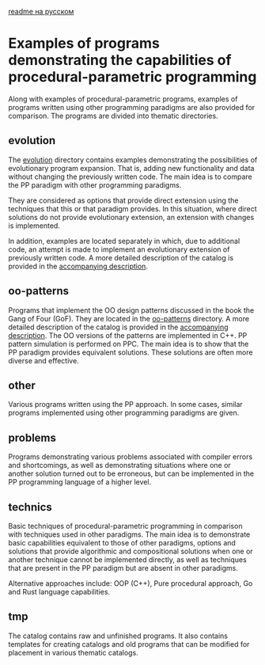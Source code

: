 [readme на русском](readme-ru.md)

# Examples of programs demonstrating the capabilities of procedural-parametric programming

Along with examples of procedural-parametric programs, examples of programs written using other programming paradigms are also provided for comparison. The programs are divided into thematic directories.

## evolution

The [evolution](evolution) directory contains examples demonstrating the possibilities of evolutionary program expansion. That is, adding new functionality and data without changing the previously written code. The main idea is to compare the PP paradigm with other programming paradigms.

They are considered as options that provide direct extension using the techniques that this or that paradigm provides. In this situation, where direct solutions do not provide evolutionary extension, an extension with changes is implemented.

In addition, examples are located separately in which, due to additional code, an attempt is made to implement an evolutionary extension of previously written code. A more detailed description of the catalog is provided in the [accompanying description](evolution/readme.md).

## oo-patterns

Programs that implement the OO design patterns discussed in the book the Gang of Four (GoF). They are located in the [oo-patterns](oo-patterns) directory. A more detailed description of the catalog is provided in the [accompanying description](oo-patterns/readme.md). The OO versions of the patterns are implemented in C++. PP pattern simulation is performed on PPC. The main idea is to show that the PP paradigm provides equivalent solutions. These solutions are often more diverse and effective.

## other

Various programs written using the PP approach. In some cases, similar programs implemented using other programming paradigms are given.

## problems

Programs demonstrating various problems associated with compiler errors and shortcomings, as well as demonstrating situations where one or another solution turned out to be erroneous, but can be implemented in the PP programming language of a higher level.

## technics

Basic techniques of procedural-parametric programming in comparison with techniques used in other paradigms. The main idea is to demonstrate basic capabilities equivalent to those of other paradigms, options and solutions that provide algorithmic and compositional solutions when one or another technique cannot be implemented directly, as well as techniques that are present in the PP paradigm but are absent in other paradigms.

Alternative approaches include: OOP (C++), Pure procedural approach, Go and Rust language capabilities.

## tmp
The catalog contains raw and unfinished programs. It also contains templates for creating catalogs and old programs that can be modified for placement in various thematic catalogs.
